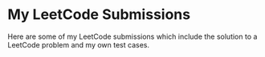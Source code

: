 # My LeetCode Submissions

Here are some of my LeetCode submissions which include the solution to a LeetCode problem and my own test cases.